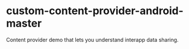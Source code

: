 # custom-content-provider-android-master

Content provider demo that lets you understand interapp data sharing.
